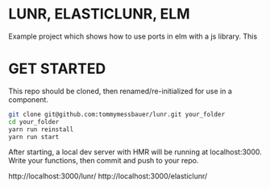 # LUNR, ELASTICLUNR, ELM

Example project which shows how to use ports in elm with a js library. This

# GET STARTED

This repo should be cloned, then renamed/re-initialized for use in a component.

```bash
git clone git@github.com:tommymessbauer/lunr.git your_folder
cd your_folder
yarn run reinstall
yarn run start
```

After starting, a local dev server with HMR will be running at localhost:3000. Write your functions, then commit and push to your repo.

http://localhost:3000/lunr/
http://localhost:3000/elasticlunr/


